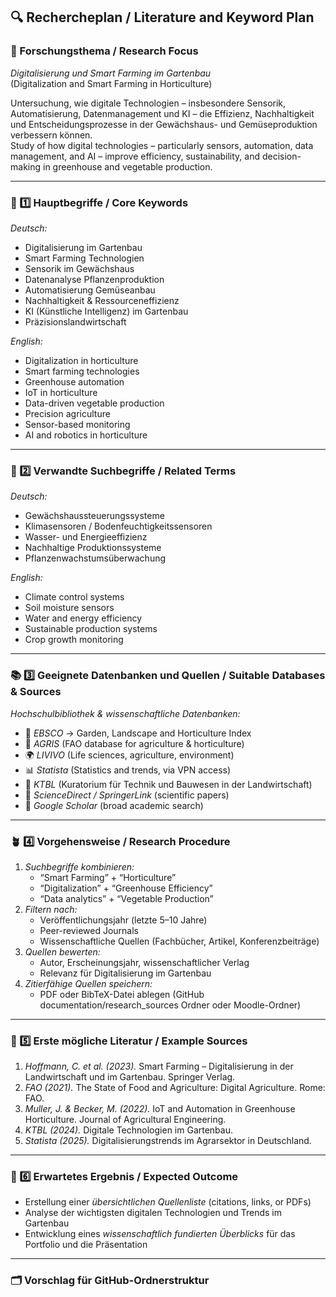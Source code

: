 ## 🔍 Rechercheplan / Literature and Keyword Plan  

### 🎯 Forschungsthema / Research Focus  
*Digitalisierung und Smart Farming im Gartenbau*  
(Digitalization and Smart Farming in Horticulture)  

Untersuchung, wie digitale Technologien – insbesondere Sensorik, Automatisierung, Datenmanagement und KI – die Effizienz, Nachhaltigkeit und Entscheidungsprozesse in der Gewächshaus- und Gemüseproduktion verbessern können.  
Study of how digital technologies – particularly sensors, automation, data management, and AI – improve efficiency, sustainability, and decision-making in greenhouse and vegetable production.  

---

### 🧩 1️⃣ Hauptbegriffe / Core Keywords  
*Deutsch:*  
- Digitalisierung im Gartenbau  
- Smart Farming Technologien  
- Sensorik im Gewächshaus  
- Datenanalyse Pflanzenproduktion  
- Automatisierung Gemüseanbau  
- Nachhaltigkeit & Ressourceneffizienz  
- KI (Künstliche Intelligenz) im Gartenbau  
- Präzisionslandwirtschaft  

*English:*  
- Digitalization in horticulture  
- Smart farming technologies  
- Greenhouse automation  
- IoT in horticulture  
- Data-driven vegetable production  
- Precision agriculture  
- Sensor-based monitoring  
- AI and robotics in horticulture  

---

### 🌿 2️⃣ Verwandte Suchbegriffe / Related Terms  
*Deutsch:*  
- Gewächshaussteuerungssysteme  
- Klimasensoren / Bodenfeuchtigkeitssensoren  
- Wasser- und Energieeffizienz  
- Nachhaltige Produktionssysteme  
- Pflanzenwachstumsüberwachung  

*English:*  
- Climate control systems  
- Soil moisture sensors  
- Water and energy efficiency  
- Sustainable production systems  
- Crop growth monitoring  

---

### 📚 3️⃣ Geeignete Datenbanken und Quellen / Suitable Databases & Sources  
*Hochschulbibliothek & wissenschaftliche Datenbanken:*  
- 🌱 *EBSCO* → Garden, Landscape and Horticulture Index  
- 🌾 *AGRIS* (FAO database for agriculture & horticulture)  
- 🌍 *LIVIVO* (Life sciences, agriculture, environment)  
- 📊 *Statista* (Statistics and trends, via VPN access)  
- 📘 *KTBL* (Kuratorium für Technik und Bauwesen in der Landwirtschaft)  
- 🧠 *ScienceDirect / SpringerLink* (scientific papers)  
- 🔎 *Google Scholar* (broad academic search)  

---

### 🪴 4️⃣ Vorgehensweise / Research Procedure  
1. *Suchbegriffe kombinieren:*  
   - “Smart Farming” + “Horticulture”  
   - “Digitalization” + “Greenhouse Efficiency”  
   - “Data analytics” + “Vegetable Production”  
2. *Filtern nach:*  
   - Veröffentlichungsjahr (letzte 5–10 Jahre)  
   - Peer-reviewed Journals  
   - Wissenschaftliche Quellen (Fachbücher, Artikel, Konferenzbeiträge)  
3. *Quellen bewerten:*  
   - Autor, Erscheinungsjahr, wissenschaftlicher Verlag  
   - Relevanz für Digitalisierung im Gartenbau  
4. *Zitierfähige Quellen speichern:*  
   - PDF oder BibTeX-Datei ablegen (GitHub documentation/research_sources Ordner oder Moodle-Ordner)  

---

### 📖 5️⃣ Erste mögliche Literatur / Example Sources  
1. *Hoffmann, C. et al. (2023).* Smart Farming – Digitalisierung in der Landwirtschaft und im Gartenbau. Springer Verlag.  
2. *FAO (2021).* The State of Food and Agriculture: Digital Agriculture. Rome: FAO.  
3. *Muller, J. & Becker, M. (2022).* IoT and Automation in Greenhouse Horticulture. Journal of Agricultural Engineering.  
4. *KTBL (2024).* Digitale Technologien im Gartenbau.  
5. *Statista (2025).* Digitalisierungstrends im Agrarsektor in Deutschland.  

---

### 🧠 6️⃣ Erwartetes Ergebnis / Expected Outcome  
- Erstellung einer *übersichtlichen Quellenliste* (citations, links, or PDFs)  
- Analyse der wichtigsten digitalen Technologien und Trends im Gartenbau  
- Entwicklung eines *wissenschaftlich fundierten Überblicks* für das Portfolio und die Präsentation  

---

### 🗂 Vorschlag für GitHub-Ordnerstruktur